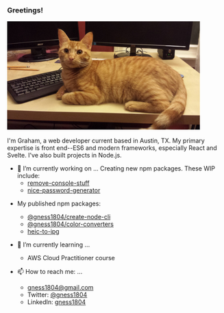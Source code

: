 ### Greetings!

<img src="https://github.com/gness1804/gness1804/blob/main/assets/mal.jpg" width="450">

I'm Graham, a web developer current based in Austin, TX. My primary expertise is front end--ES6 and modern frameworks, especially React and Svelte. I've also built projects in Node.js.

- 🔭 I’m currently working on ...
Creating new npm packages. These WIP include:
	- [remove-console-stuff](https://github.com/gness1804/remove-console-stuff)
	- [nice-password-generator](https://github.com/gness1804/nice-password-generator)

* My published npm packages:

	- [@gness1804/create-node-cli](https://www.npmjs.com/package/@gness1804/create-node-cli)
	- [@gness1804/color-converters](https://www.npmjs.com/package/@gness1804/color-converters)
	- [heic-to-jpg](https://www.npmjs.com/package/heic-to-jpg)

- 🌱 I’m currently learning ...
	- AWS Cloud Practitioner course

- 📫 How to reach me: ...
	- gness1804@gmail.com
	- Twitter: [@gness1804](https://twitter.com/gness1804)
	- LinkedIn: [gness1804](https://www.linkedin.com/in/gness1804)



<!--
**gness1804/gness1804** is a ✨ _special_ ✨ repository because its `README.md` (this file) appears on your GitHub profile.

Here are some ideas to get you started:



- 👯 I’m looking to collaborate on ...
- 🤔 I’m looking for help with ...
- 💬 Ask me about ...
- 😄 Pronouns: ...
- ⚡ Fun fact: ...
-->

